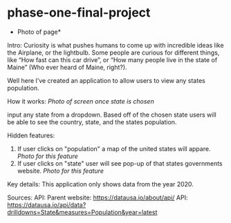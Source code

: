 # phase-one-final-project
* Photo of page*

Intro:
Curiosity is what pushes humans to come up with incredible ideas like the Airplane, or the lightbulb. Some people are curious for different things, like “How fast can this car drive”, or “How many people live in the state of Maine” (Who ever heard of Maine, right?).

Well here I’ve created an application to allow users to view any states population.


How it works:
*Photo of screen once state is chosen*

input any state from a dropdown. Based off of the chosen state users will be able to see the country, state, and the states population.

Hidden features:
1. If user clicks on "population" a map of the united states will appare.
*Photo for this feature*
2. If user clicks on "state" user will see pop-up of that states governments website.
*Photo for this feature*


Key details:
This application only shows data from the year 2020.

Sources:
API: Parent website: https://datausa.io/about/api/
API: https://datausa.io/api/data?drilldowns=State&measures=Population&year=latest